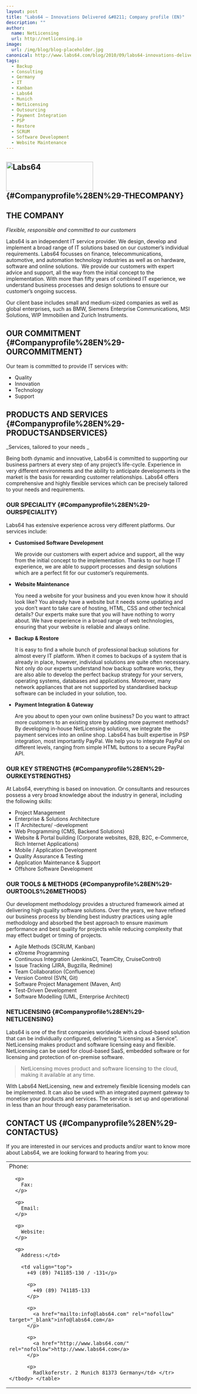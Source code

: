 ```yaml
---
layout: post
title: "Labs64 – Innovations Delivered &#8211; Company profile (EN)"
description: ""
author:
  name: NetLicensing
  url: http://netlicensing.io
image:
  url: /img/blog/blog-placeholder.jpg
canonical: http://www.labs64.com/blog/2010/09/labs64-innovations-delivered-company-profile-en/
tags:
  - Backup
  - Consulting
  - Germany
  - IT
  - Kanban
  - Labs64
  - Munich
  - NetLicensing
  - Outsourcing
  - Payment Integration
  - PSP
  - Restore
  - SCRUM
  - Software Development
  - Website Maintenance
---
```

## <img class="aligncenter size-full wp-image-3694" alt="Labs64" src="/content/uploads/2013/05/Labs64_LogoS.png" width="237" height="80" /> {#Companyprofile%28EN%29-THECOMPANY}

## THE COMPANY

_Flexible, responsible and committed to our customers_

Labs64 is an independent IT service provider. We design, develop and implement a broad range of IT solutions based on our customer&#8217;s individual requirements. Labs64 focusses on finance, telecommunications, automotive, and automation technology industries as well as on hardware, software and online solutions.  We provide our customers with expert advice and support, all the way from the initial concept to the implementation. With more than fifty years of combined IT experience, we understand business processes and design solutions to ensure our customer&#8217;s ongoing success.

Our client base includes small and medium-sized companies as well as global enterprises, such as BMW, Siemens Enterprise Communications, MSI Solutions, WIP Immobilien and Zurich Instruments.

## OUR COMMITMENT {#Companyprofile%28EN%29-OURCOMMITMENT}

Our team is committed to provide IT services with:

  * Quality
  * Innovation
  * Technology
  * Support

## PRODUCTS AND SERVICES {#Companyprofile%28EN%29-PRODUCTSANDSERVICES}

_Services, tailored to your needs _

Being both dynamic and innovative, Labs64 is committed to supporting our business partners at every step of any project&#8217;s life-cycle. Experience in very different environments and the ability to anticipate developments in the market is the basis for rewarding customer relationships. Labs64 offers comprehensive and highly flexible services which can be precisely tailored to your needs and requirements.

### OUR SPECIALITY {#Companyprofile%28EN%29-OURSPECIALITY}

Labs64 has extensive experience across very different platforms. Our services include:

  * **Customised Software Development**

    We provide our customers with expert advice and support, all the way from the initial concept to the implementation. Thanks to our huge IT experience, we are able to support processes and design solutions which are a perfect fit for our customer&#8217;s requirements.
  * **Website Maintenance**

    You need a website for your business and you even know how it should look like? You already have a website but it needs some updating and you don&#8217;t want to take care of hosting, HTML, CSS and other technical details? Our experts make sure that you will have nothing to worry about. We have experience in a broad range of web technologies, ensuring that your website is reliable and always online.
  * **Backup & Restore**

    It is easy to find a whole bunch of professional backup solutions for almost every IT platform. When it comes to backups of a system that is already in place, however, individual solutions are quite often necessary. Not only do our experts understand how backup software works, they are also able to develop the perfect backup strategy for your servers, operating systems, databases and applications. Moreover, many network appliances that are not supported by standardised backup software can be included in your solution, too.
  * **Payment Integration & Gateway**

    Are you about to open your own online business? Do you want to attract more customers to an existing store by adding more payment methods? By developing in-house NetLicensing solutions, we integrate the payment services into an online shop. Labs64 has built expertise in PSP integration, most importantly PayPal. We help you to integrate PayPal on different levels, ranging from simple HTML buttons to a secure PayPal API.

### OUR KEY STRENGTHS {#Companyprofile%28EN%29-OURKEYSTRENGTHS}

At Labs64, everything is based on innovation. Or consultants and resources possess a very broad knowledge about the industry in general, including the following skills:

  * Project Management
  * Enterprise & Solutions Architecture
  * IT Architecture/ -development
  * Web Programming (CMS, Backend Solutions)
  * Website & Portal building (Corporate websites, B2B, B2C, e-Commerce, Rich Internet Applications)
  * Mobile / Application Development
  * Quality Assurance & Testing
  * Application Maintenance & Support
  * Offshore Software Development

### OUR TOOLS & METHODS {#Companyprofile%28EN%29-OURTOOLS%26METHODS}

Our development methodology provides a structured framework aimed at delivering high quality software solutions. Over the years, we have refined our business process by blending best industry practices using agile methodology and absorbed the best approach to ensure maximum performance and best quality for projects while reducing complexity that may effect budget or timing of projects.

  * Agile Methods (SCRUM, Kanban)
  * eXtreme Programming
  * Continuous Integration (JenkinsCI, TeamCity, CruiseControl)
  * Issue Tracking (JIRA, Bugzilla, Redmine)
  * Team Collaboration (Confluence)
  * Version Control (SVN, Git)
  * Software Project Management (Maven, Ant)
  * Test-Driven Development
  * Software Modelling (UML, Enterprise Architect)

### NETLICENSING {#Companyprofile%28EN%29-NETLICENSING}

Labs64 is one of the first companies worldwide with a cloud-based solution that can be individually configured, delivering “Licensing as a Service”. NetLicensing makes product and software licensing easy and flexible. NetLicensing can be used for cloud-based SaaS, embedded software or for licensing and protection of on-premise software.

> NetLicensing moves product and software licensing to the cloud, making it available at any time.

With Labs64 NetLicensing, new and extremely flexible licensing models can be implemented. It can also be used with an integrated payment gateway to monetise your products and services. The service is set up and operational in less than an hour through easy parameterisation.

## CONTACT US {#Companyprofile%28EN%29-CONTACTUS}

If you are interested in our services and products and/or want to know more about Labs64, we are looking forward to hearing from you:

<table width="100%" border="0" cellspacing="0" cellpadding="5">
  <tr>
    <td valign="top" width="10%">
      Phone:</p>

      <p>
        Fax:
      </p>

      <p>
        Email:
      </p>

      <p>
        Website:
      </p>

      <p>
        Address:</td>

        <td valign="top">
          +49 (89) 741185-130 / -131</p>

          <p>
            +49 (89) 741185-133
          </p>

          <p>
            <a href="mailto:info@labs64.com" rel="nofollow" target="_blank">info@labs64.com</a>
          </p>

          <p>
            <a href="http://www.labs64.com/" rel="nofollow">http://www.labs64.com</a>
          </p>

          <p>
            Radlkoferstr. 2 Munich 81373 Germany</td> </tr> </tbody> </table>

